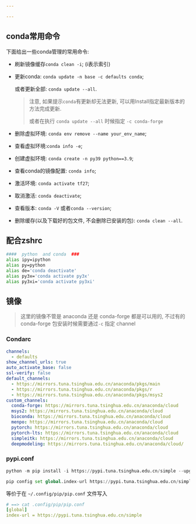 ```yaml
---

---
```




## conda常用命令

下面给出一些conda管理的常用命令:

-   刷新镜像缓存`conda clean -i`; (i表示索引)

-   更新conda: `conda update -n base -c defaults conda`;

    或者更新全部: `conda update --all`.

    >   注意, 如果提示`conda`有更新却无法更新, 可以用Install指定最新版本的方法完成更新. 
    >
    >   或者在执行 `conda update --all` 时候指定 `-c conda-forge` 

-   删除虚拟环境: `conda env remove --name your_env_name`;

-   查看虚拟环境:`conda info -e`;

-   创建虚拟环境: `conda create -n py39 python==3.9`;

-   查看conda的镜像配置: `conda info`;

-   激活环境: `conda activate tf27`;

-   取消激活: `conda deactivate`;

-   查看版本: `conda -V` 或者`conda --version`;

-   删除缓存(以及下载好的包文件, 不会删除已安装的包): `conda clean --all`.

## 配合zshrc

```bash
####  python  and conda  ###
alias ipy=ipython
alias py=python
alias de='conda deactivate'
alias py3x='conda activate py3x'
alias py3xi='conda activate py3xi'
```

## 镜像

>   这里的镜像不管是 anaconda 还是 conda-forge 都是可以用的, 不过有的 conda-forge 包安装时候需要通过`-c` 指定 channel

### Condarc

```yaml
channels:
  - defaults
show_channel_urls: true
auto_activate_base: false
ssl-verify: false
default_channels:
  - https://mirrors.tuna.tsinghua.edu.cn/anaconda/pkgs/main
  - https://mirrors.tuna.tsinghua.edu.cn/anaconda/pkgs/r
  - https://mirrors.tuna.tsinghua.edu.cn/anaconda/pkgs/msys2
custom_channels:
  conda-forge: https://mirrors.tuna.tsinghua.edu.cn/anaconda/cloud
  msys2: https://mirrors.tuna.tsinghua.edu.cn/anaconda/cloud
  bioconda: https://mirrors.tuna.tsinghua.edu.cn/anaconda/cloud
  menpo: https://mirrors.tuna.tsinghua.edu.cn/anaconda/cloud
  pytorch: https://mirrors.tuna.tsinghua.edu.cn/anaconda/cloud
  pytorch-lts: https://mirrors.tuna.tsinghua.edu.cn/anaconda/cloud
  simpleitk: https://mirrors.tuna.tsinghua.edu.cn/anaconda/cloud
  deepmodeling: https://mirrors.tuna.tsinghua.edu.cn/anaconda/cloud/

```

### pypi.conf

```python
python -m pip install -i https://pypi.tuna.tsinghua.edu.cn/simple --upgrade pip

pip config set global.index-url https://pypi.tuna.tsinghua.edu.cn/simple
```

等价于在 `~/.config/pip/pip.conf` 文件写入

```yaml
# ==> cat .config/pip/pip.conf
[global]
index-url = https://pypi.tuna.tsinghua.edu.cn/simple
```

